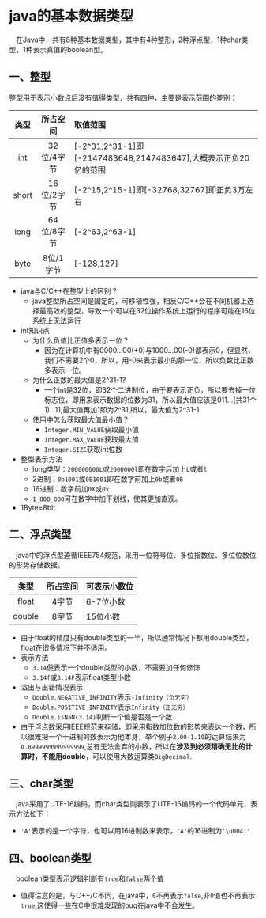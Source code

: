 # java的基本数据类型

&emsp;在Java中，共有8种基本数据类型，其中有4种整形，2种浮点型，1种char类型，1种表示真值的boolean型。

## 一、整型

整型用于表示小数点后没有值得类型，共有四种，主要是表示范围的差别：

|类型|所占空间|取值范围|
|:-:|:-:|:--|
|int|32位/4字节|[-2^31,2^31-1]即[-2147483648,2147483647],大概表示正负20亿的范围|
|short|16位/2字节|[-2^15,2^15-1]即[-32768,32767]即正负3万左右|
|long|64位/8字节|[-2^63,2^63-1]|
|byte|8位/1字节|[-128,127]|

- java与C/C++在整型上的区别？
  - java整型所占空间是固定的，可移植性强，相反C/C++会在不同机器上选择最高效的整型，导致一个可以在32位操作系统上运行的程序可能在16位系统上无法运行
- int知识点
  - 为什么负值比正值多表示一位？
    - 因为在计算机中有0000...00(+0)与1000...00(-0)都表示0，但显然，我们不需要2个0，所以，用-0来表示最小的那一位，所以负数比正数多表示一位。
  - 为什么正数的最大值是2^31-1?
    - 一个int是32位，即32个二进制位，由于要表示正负，所以要去掉一位标志位，即用来表示数据的位数为31，所以最大值应该是011...(共31个1)...11,最大值再加1即为2^31,所以，最大值为2^31-1
  - 使用中怎么获取最大值最小值？
    - `Integer.MIN_VALUE`获取最小值
    - `Integer.MAX_VALUE`获取最大值
    - `Integer.SIZE`获取int位数
- 整型表示方法
  - long类型：`200000000L`或`2000000l`即在数字后加上`L`或者`l`
  - 2进制：`0b1001`或`0B1001`即在数字前加上`0b`或者`0B`
  - 16进制：数字前加`0X`或`0x`
  - `1_000_000`可在数字中加下划线，使其更加直观。
- 1Byte=8bit

## 二、浮点类型

&emsp;java中的浮点型遵循IEEE754规范，采用一位符号位、多位指数位、多位位数位的形势存储数据。

|类型|所占空间|可表示小数位|
|:-:|:-:|:--|
|float|4字节|6-7位小数|
|double|8字节|15位小数|

- 由于float的精度只有double类型的一半，所以通常情况下都用double类型，float在很多情况下并不适用。
- 表示方法
  - `3.14`便表示一个double类型的小数，不需要加任何修饰
  - `3.14f`或`3.14F`表示float类型小数
- 溢出与出错情况表示
  - `Double.NEGATIVE_INFINITY`表示`-Infinity（负无穷）`
  - `Double.POSITIVE_INFINITY`表示`Infinity（正无穷）`
  - `Double.isNaN(3.14)`判断一个值是否是一个数
- 由于浮点数采用IEEE规范来存储，即采用指数加位数的形势来表达一个数，所以很难把一个十进制的数表示为他本身，举个例子`2.00-1.10`的运算结果为`0.8999999999999999`,总有无法舍弃的小数，所以在**涉及到必须精确无比的计算时，不能用double**，可以使用大数运算类`BigDecimal`.

## 三、char类型

&emsp;java采用了UTF-16编码，而char类型则表示了UTF-16编码的一个代码单元，表示方法如下：
- `'A'`表示的是一个字符，也可以用16进制数来表示，`'A'`的16进制为`'\u0041'`

## 四、boolean类型

&emsp;boolean类型表示逻辑判断有`true`和`false`两个值
- 值得注意的是，与C++/C不同，在java中，`0`不再表示`false`,非`0`值也不再表示`true`,这使得一些在C中很难发现的bug在java中不会发生。



